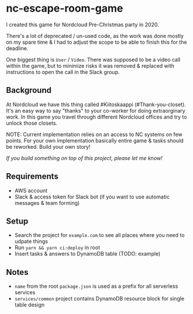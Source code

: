 # nc-escape-room-game

I created this game for Nordcloud Pre-Christmas party in 2020.

There's a lot of deprecated / un-used code, as the work was done mostly on my spare time & I had to adjust the scope to be able to finish this for the deadline.

One biggest thing is `User` / `Video`. There was supposed to be a video call within the game, but to minimize risks it was removed & replaced with instructions to open the call in the Slack group.

## Background

At Nordcloud we have this thing called #Kiitoskaappi (#Thank-you-closet). It's an easy way to say "thanks" to your co-worker for doing extraorginary work. In this game you travel through different Nordcloud offices and try to unlock those closets.

NOTE: Current implementation relies on an access to NC systems on few points. For your own implementation basically entire game & tasks should be reworked. Build your own story!

_If you build something on top of this project, please let me know!_

## Requirements

- AWS account
- Slack & access token for Slack bot (if you want to use automatic messages & team forming)

## Setup

- Search the project for `example.com` to see all places where you need to udpate things
- Run `yarn && yarn ci:deploy` in root
- Insert tasks & answers to DynamoDB table (TODO: example)

## Notes

- `name` from the root `package.json` is used as a prefix for all serverless services
- `services/common` project contains DynamoDB resource block for single table design
